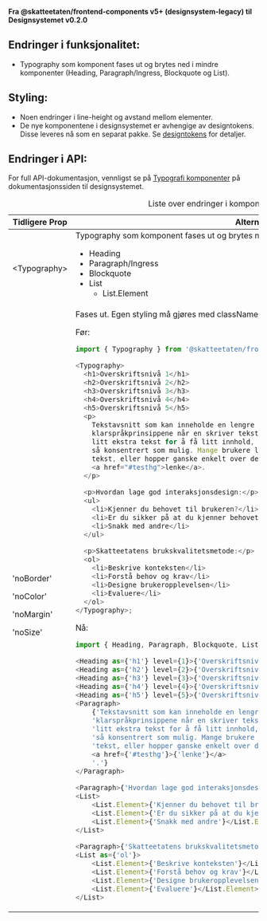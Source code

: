 **Fra @skatteetaten/frontend-components v5+ (designsystem-legacy) til Designsystemet v0.2.0**

## Endringer i funksjonalitet:

- Typography som komponent fases ut og brytes ned i mindre komponenter (Heading, Paragraph/Ingress, Blockquote og List).

## Styling:

- Noen endringer i line-height og avstand mellom elementer.
- De nye komponentene i designsystemet er avhengige av designtokens. Disse leveres nå som en separat pakke. Se [designtokens](#section-designtokens-deprecated) for detaljer.

## Endringer i API:

For full API-dokumentasjon, vennligst se på [Typografi komponenter](https://www.skatteetaten.no/stilogtone/designsystemet/komponenter/typography/) på dokumentasjonssiden til designsystemet.

<div className="migration-tabell">
<table>
<caption>Liste over endringer i komponent-api'et</caption>
<thead><tr><th>Tidligere Prop</th><th>Alternativ</th></tr></thead>
<tbody>
<tr>
<td>&lt;Typography&gt;</td>
<td>
Typography som komponent fases ut og brytes ned i mindre komponenter:

- Heading
- Paragraph/Ingress
- Blockquote
- List
  - List.Element

</td>
</tr>

<tr>
<td>
'noBorder'

'noColor'

'noMargin'

'noSize'

</td>

<td>
Fases ut. Egen styling må gjøres med className.

Før:

```javascript static
import { Typography } from '@skatteetaten/frontend-components/Typography';

<Typography>
  <h1>Overskriftsnivå 1</h1>
  <h2>Overskriftsnivå 2</h2>
  <h3>Overskriftsnivå 3</h3>
  <h4>Overskriftsnivå 4</h4>
  <h5>Overskriftsnivå 5</h5>
  <p>
    Tekstavsnitt som kan inneholde en lengre tekst. Husk å følge
    klarspråkprinsippene når en skriver tekster. I dette tilfellet skriver bare
    litt ekstra tekst for å få litt innhold, men normalt vil en ønske å skrive
    så konsentrert som mulig. Mange brukere leser bare de første ordene i en
    tekst, eller hopper ganske enkelt over den. Dette er en{' '}
    <a href="#testhg">lenke</a>.
  </p>

  <p>Hvordan lage god interaksjonsdesign:</p>
  <ul>
    <li>Kjenner du behovet til brukeren?</li>
    <li>Er du sikker på at du kjenner behovet til brukeren?</li>
    <li>Snakk med andre</li>
  </ul>

  <p>Skatteetatens brukskvalitetsmetode:</p>
  <ol>
    <li>Beskrive konteksten</li>
    <li>Forstå behov og krav</li>
    <li>Designe brukeropplevelsen</li>
    <li>Evaluere</li>
  </ol>
</Typography>;
```

Nå:

```js static
import { Heading, Paragraph, Blockquote, List } from '@skatteetaten/ds-typography';

<Heading as={'h1'} level={1}>{'Overskriftsnivå 1'}</Heading>
<Heading as={'h2'} level={2}>{'Overskriftsnivå 2'}</Heading>
<Heading as={'h3'} level={3}>{'Overskriftsnivå 3'}</Heading>
<Heading as={'h4'} level={4}>{'Overskriftsnivå 4'}</Heading>
<Heading as={'h5'} level={5}>{'Overskriftsnivå 5'}</Heading>
<Paragraph>
    {'Tekstavsnitt som kan inneholde en lengre tekst. Husk å følge ' +
    'klarspråkprinsippene når en skriver tekster. I dette tilfellet skriver bare ' +
    'litt ekstra tekst for å få litt innhold, men normalt vil en ønske å skrive ' +
    'så konsentrert som mulig. Mange brukere leser bare de første ordene i en ' +
    'tekst, eller hopper ganske enkelt over den. Dette er en ' +
    <a href={'#testhg'}>{'lenke'}</a>
    '.'}
</Paragraph>

<Paragraph>{'Hvordan lage god interaksjonsdesign:'}</Paragraph>
<List>
    <List.Element>{'Kjenner du behovet til brukeren?'}</List.Element>
    <List.Element>{'Er du sikker på at du kjenner behovet til brukeren?'}</List.Element>
    <List.Element>{'Snakk med andre'}</List.Element>
</List>

<Paragraph>{'Skatteetatens brukskvalitetsmetode:'}</Paragraph>
<List as={'ol'}>
    <List.Element>{'Beskrive konteksten'}</List.Element>
    <List.Element>{'Forstå behov og krav'}</List.Element>
    <List.Element>{'Designe brukeropplevelsen'}</List.Element>
    <List.Element>{'Evaluere'}</List.Element>
</List>

```

</td>

</tr>
</tbody>
</table>
</div>

